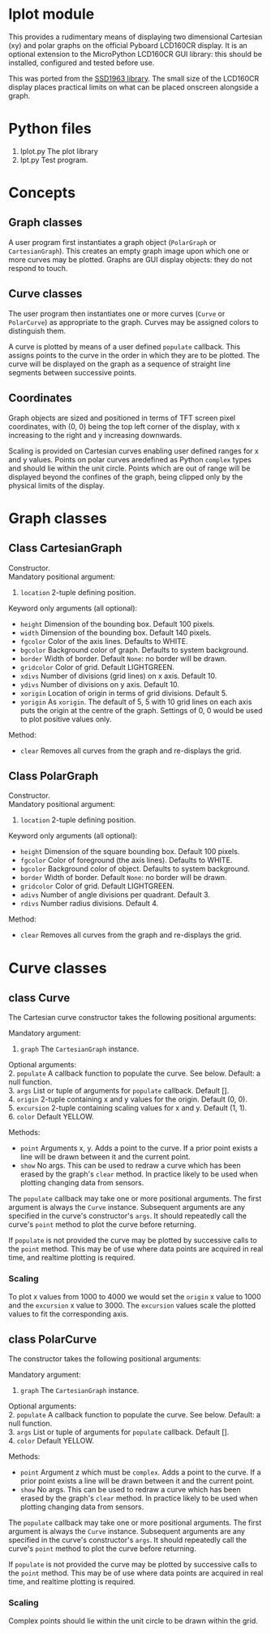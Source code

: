 # lplot module

This provides a rudimentary means of displaying two dimensional Cartesian (xy)
and polar graphs on the official Pyboard LCD160CR display. It is an optional
extension to the MicroPython LCD160CR GUI library: this should be installed,
configured and tested before use.

This was ported from the [SSD1963 library](https://github.com/peterhinch/micropython-tft-gui.git).
The small size of the LCD160CR display places practical limits on what can be
placed onscreen alongside a graph.

# Python files

 1. lplot.py The plot library
 2. lpt.py Test program.

# Concepts

## Graph classes

A user program first instantiates a graph object (``PolarGraph`` or
``CartesianGraph``). This creates an empty graph image upon which one or more
curves may be plotted. Graphs are GUI display objects: they do not respond to
touch.

## Curve classes

The user program then instantiates one or more curves (``Curve`` or
``PolarCurve``) as appropriate to the graph. Curves may be assigned colors to
distinguish them.

A curve is plotted by means of a user defined ``populate`` callback. This
assigns points to the curve in the order in which they are to be plotted. The
curve will be displayed on the graph as a sequence of straight line segments
between successive points.

## Coordinates

Graph objects are sized and positioned in terms of TFT screen pixel
coordinates, with (0, 0) being the top left corner of the display, with x
increasing to the right and y increasing downwards.

Scaling is provided on Cartesian curves enabling user defined ranges for x and
y values. Points on polar curves aredefined as Python ``complex`` types and
should lie within the unit circle. Points which are out of range will be
displayed beyond the confines of the graph, being clipped only by the physical
limits of the display.

# Graph classes

## Class CartesianGraph

Constructor.  
Mandatory positional argument:  
 1. ``location`` 2-tuple defining position.

Keyword only arguments (all optional):  
 * ``height`` Dimension of the bounding box. Default 100 pixels.
 * ``width`` Dimension of the bounding box. Default 140 pixels.
 * ``fgcolor`` Color of the axis lines. Defaults to WHITE.
 * ``bgcolor`` Background color of graph. Defaults to system background.
 * ``border`` Width of border. Default ``None``: no border will be drawn.
 * ``gridcolor`` Color of grid. Default LIGHTGREEN.
 * ``xdivs`` Number of divisions (grid lines) on x axis. Default 10.
 * ``ydivs`` Number of divisions on y axis. Default 10.
 * ``xorigin`` Location of origin in terms of grid divisions. Default 5.
 * ``yorigin`` As ``xorigin``. The default of 5, 5 with 10 grid lines on each axis puts the origin
 at the centre of the graph. Settings of 0, 0 would be used to plot positive values only.

Method:
 * ``clear`` Removes all curves from the graph and re-displays the grid.

## Class PolarGraph

Constructor.  
Mandatory positional argument:  
 1. ``location`` 2-tuple defining position.

Keyword only arguments (all optional):  
 * ``height`` Dimension of the square bounding box. Default 100 pixels.
 * ``fgcolor`` Color of foreground (the axis lines). Defaults to WHITE.
 * ``bgcolor`` Background color of object. Defaults to system background.
 * ``border`` Width of border. Default ``None``: no border will be drawn.
 * ``gridcolor`` Color of grid. Default LIGHTGREEN.
 * ``adivs`` Number of angle divisions per quadrant. Default 3.
 * ``rdivs`` Number radius divisions. Default 4.

Method:
 * ``clear`` Removes all curves from the graph and re-displays the grid.

# Curve classes

## class Curve

The Cartesian curve constructor takes the following positional arguments:

Mandatory argument:
 1. ``graph`` The ``CartesianGraph`` instance.

Optional arguments:  
 2. ``populate`` A callback function to populate the curve. See below. Default: a null function.  
 3. ``args`` List or tuple of arguments for ``populate`` callback. Default [].  
 4. ``origin`` 2-tuple containing x and y values for the origin. Default (0, 0).  
 5. ``excursion`` 2-tuple containing scaling values for x and y. Default (1, 1).  
 6. ``color`` Default YELLOW.

Methods:
 * ``point`` Arguments x, y. Adds a point to the curve. If a prior point exists a line will be drawn
 between it and the current point.
 * ``show`` No args. This can be used to redraw a curve which has been erased by the graph's
 ``clear`` method. In practice likely to be used when plotting changing data from sensors.

The ``populate`` callback may take one or more positional arguments. The first argument is always
the ``Curve`` instance. Subsequent arguments are any specified in the curve's constructor's
``args``. It should repeatedly call the curve's ``point`` method to plot the curve before
returning.

If ``populate`` is not provided the curve may be plotted by successive calls to the ``point``
method. This may be of use where data points are acquired in real time, and realtime plotting is
required.

### Scaling

To plot x values from 1000 to 4000 we would set the ``origin`` x value to 1000 and the ``excursion``
x value to 3000. The ``excursion`` values scale the plotted values to fit the corresponding axis.

## class PolarCurve

The constructor takes the following positional arguments:

Mandatory argument:
 1. ``graph`` The ``CartesianGraph`` instance.

Optional arguments:  
 2. ``populate`` A callback function to populate the curve. See below. Default: a null function.  
 3. ``args`` List or tuple of arguments for ``populate`` callback. Default [].  
 4. ``color`` Default YELLOW.

Methods:
 * ``point`` Argument z which must be ``complex``. Adds a point to the curve. If a prior point
 exists a line will be drawn between it and the current point.
 * ``show`` No args. This can be used to redraw a curve which has been erased by the graph's
 ``clear`` method. In practice likely to be used when plotting changing data from sensors.

The ``populate`` callback may take one or more positional arguments. The first argument is always
the ``Curve`` instance. Subsequent arguments are any specified in the curve's constructor's
``args``. It should repeatedly call the curve's ``point`` method to plot the curve before
returning.

If ``populate`` is not provided the curve may be plotted by successive calls to the ``point``
method. This may be of use where data points are acquired in real time, and realtime plotting is
required.

### Scaling

Complex points should lie within the unit circle to be drawn within the grid.
